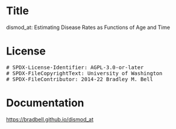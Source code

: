 # Title
dismod_at: Estimating Disease Rates as Functions of Age and Time

# License
<pre>
# SPDX-License-Identifier: AGPL-3.0-or-later
# SPDX-FileCopyrightText: University of Washington <https://www.washington.edu>
# SPDX-FileContributor: 2014-22 Bradley M. Bell
</pre>

# Documentation
https://bradbell.github.io/dismod_at
